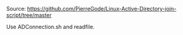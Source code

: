 Source:
https://github.com/PierreGode/Linux-Active-Directory-join-script/tree/master

Use ADConnection.sh and readfile.
